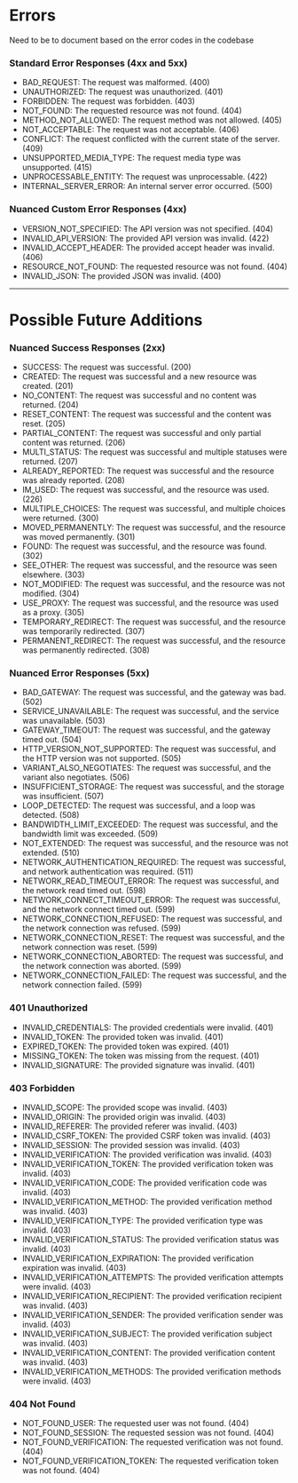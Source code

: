 # Errors

Need to be to document based on the error codes in the codebase

### Standard Error Responses (4xx and 5xx)
- BAD_REQUEST: The request was malformed. (400)
- UNAUTHORIZED: The request was unauthorized. (401)
- FORBIDDEN: The request was forbidden. (403)
- NOT_FOUND: The requested resource was not found. (404)
- METHOD_NOT_ALLOWED: The request method was not allowed. (405)
- NOT_ACCEPTABLE: The request was not acceptable. (406)
- CONFLICT: The request conflicted with the current state of the server. (409)
- UNSUPPORTED_MEDIA_TYPE: The request media type was unsupported. (415)
- UNPROCESSABLE_ENTITY: The request was unprocessable. (422)
- INTERNAL_SERVER_ERROR: An internal server error occurred. (500)

### Nuanced Custom Error Responses (4xx)
- VERSION_NOT_SPECIFIED: The API version was not specified. (404)
- INVALID_API_VERSION: The provided API version was invalid. (422)
- INVALID_ACCEPT_HEADER: The provided accept header was invalid. (406)
- RESOURCE_NOT_FOUND: The requested resource was not found. (404)
- INVALID_JSON: The provided JSON was invalid. (400)

-------------------------------------

[//]: # (TODO: list all of the custom error codes here)
[//]: # (TODO: we will set up automatic docs linking &#40;HATEOAS&#41; for each endpoint and error code)

# Possible Future Additions

### Nuanced Success Responses (2xx)
- SUCCESS: The request was successful. (200)
- CREATED: The request was successful and a new resource was created. (201)
- NO_CONTENT: The request was successful and no content was returned. (204)
- RESET_CONTENT: The request was successful and the content was reset. (205)
- PARTIAL_CONTENT: The request was successful and only partial content was returned. (206)
- MULTI_STATUS: The request was successful and multiple statuses were returned. (207)
- ALREADY_REPORTED: The request was successful and the resource was already reported. (208)
- IM_USED: The request was successful, and the resource was used. (226)
- MULTIPLE_CHOICES: The request was successful, and multiple choices were returned. (300)
- MOVED_PERMANENTLY: The request was successful, and the resource was moved permanently. (301)
- FOUND: The request was successful, and the resource was found. (302)
- SEE_OTHER: The request was successful, and the resource was seen elsewhere. (303)
- NOT_MODIFIED: The request was successful, and the resource was not modified. (304)
- USE_PROXY: The request was successful, and the resource was used as a proxy. (305)
- TEMPORARY_REDIRECT: The request was successful, and the resource was temporarily redirected. (307)
- PERMANENT_REDIRECT: The request was successful, and the resource was permanently redirected. (308)

### Nuanced Error Responses (5xx)
- BAD_GATEWAY: The request was successful, and the gateway was bad. (502)
- SERVICE_UNAVAILABLE: The request was successful, and the service was unavailable. (503)
- GATEWAY_TIMEOUT: The request was successful, and the gateway timed out. (504)
- HTTP_VERSION_NOT_SUPPORTED: The request was successful, and the HTTP version was not supported. (505)
- VARIANT_ALSO_NEGOTIATES: The request was successful, and the variant also negotiates. (506)
- INSUFFICIENT_STORAGE: The request was successful, and the storage was insufficient. (507)
- LOOP_DETECTED: The request was successful, and a loop was detected. (508)
- BANDWIDTH_LIMIT_EXCEEDED: The request was successful, and the bandwidth limit was exceeded. (509)
- NOT_EXTENDED: The request was successful, and the resource was not extended. (510)
- NETWORK_AUTHENTICATION_REQUIRED: The request was successful, and network authentication was required. (511)
- NETWORK_READ_TIMEOUT_ERROR: The request was successful, and the network read timed out. (598)
- NETWORK_CONNECT_TIMEOUT_ERROR: The request was successful, and the network connect timed out. (599)
- NETWORK_CONNECTION_REFUSED: The request was successful, and the network connection was refused. (599)
- NETWORK_CONNECTION_RESET: The request was successful, and the network connection was reset. (599)
- NETWORK_CONNECTION_ABORTED: The request was successful, and the network connection was aborted. (599)
- NETWORK_CONNECTION_FAILED: The request was successful, and the network connection failed. (599)

### 401 Unauthorized
- INVALID_CREDENTIALS: The provided credentials were invalid. (401)
- INVALID_TOKEN: The provided token was invalid. (401)
- EXPIRED_TOKEN: The provided token was expired. (401)
- MISSING_TOKEN: The token was missing from the request. (401)
- INVALID_SIGNATURE: The provided signature was invalid. (401)

### 403 Forbidden
- INVALID_SCOPE: The provided scope was invalid. (403)
- INVALID_ORIGIN: The provided origin was invalid. (403)
- INVALID_REFERER: The provided referer was invalid. (403)
- INVALID_CSRF_TOKEN: The provided CSRF token was invalid. (403)
- INVALID_SESSION: The provided session was invalid. (403)
- INVALID_VERIFICATION: The provided verification was invalid. (403)
- INVALID_VERIFICATION_TOKEN: The provided verification token was invalid. (403)
- INVALID_VERIFICATION_CODE: The provided verification code was invalid. (403)
- INVALID_VERIFICATION_METHOD: The provided verification method was invalid. (403)
- INVALID_VERIFICATION_TYPE: The provided verification type was invalid. (403)
- INVALID_VERIFICATION_STATUS: The provided verification status was invalid. (403)
- INVALID_VERIFICATION_EXPIRATION: The provided verification expiration was invalid. (403)
- INVALID_VERIFICATION_ATTEMPTS: The provided verification attempts were invalid. (403)
- INVALID_VERIFICATION_RECIPIENT: The provided verification recipient was invalid. (403)
- INVALID_VERIFICATION_SENDER: The provided verification sender was invalid. (403)
- INVALID_VERIFICATION_SUBJECT: The provided verification subject was invalid. (403)
- INVALID_VERIFICATION_CONTENT: The provided verification content was invalid. (403)
- INVALID_VERIFICATION_METHODS: The provided verification methods were invalid. (403)

### 404 Not Found
- NOT_FOUND_USER: The requested user was not found. (404)
- NOT_FOUND_SESSION: The requested session was not found. (404)
- NOT_FOUND_VERIFICATION: The requested verification was not found. (404)
- NOT_FOUND_VERIFICATION_TOKEN: The requested verification token was not found. (404)